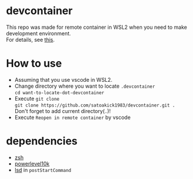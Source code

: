 # devcontainer
This repo was made for remote container in WSL2 when you need to make development environment.  
For details, see [this](https://code.visualstudio.com/docs/remote/containers).  

# How to use
- Assuming that you use vscode in WSL2.
- Change directory where you want to locate `.devcontainer`  
  `cd want-to-locate-dot-devcontainer`
- Execute `git clone`  
  `git clone https://github.com/satoakick1983/devcontainer.git . `  
  Don't forget to add current directory(`.`)!
- Execute `Reopen in remote container` by vscode 

# dependencies
- [zsh](https://zsh.sourceforge.io/)
- [powerlevel10k](https://github.com/romkatv/powerlevel10k)
- [lsd](https://crates.io/crates/lsd) in `postStartCommand`
